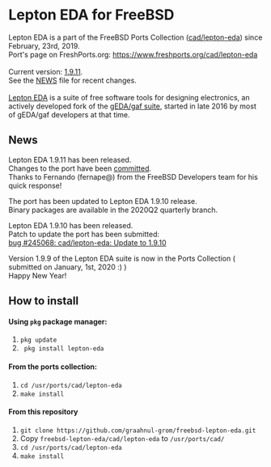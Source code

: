Lepton EDA for FreeBSD
======================

Lepton EDA is a part of the FreeBSD Ports Collection ([cad/lepton-eda](https://svnweb.freebsd.org/ports/head/cad/lepton-eda)) since February, 23rd, 2019.
<br />
Port's page on FreshPorts.org: https://www.freshports.org/cad/lepton-eda
<br />
<br />
Current version: [1.9.11](https://github.com/lepton-eda/lepton-eda/releases/tag/1.9.11-20200604).
<br />
See the [NEWS](https://github.com/lepton-eda/lepton-eda/blob/master/NEWS.md) file for recent changes.
<br />
<br />
[Lepton EDA](https://github.com/lepton-eda/lepton-eda)
is a suite of free software tools for designing electronics,
an actively developed fork of the
[gEDA/gaf suite](http://wiki.geda-project.org/geda:gaf),
started in late 2016 by most of gEDA/gaf developers at that time.


News
----

Lepton EDA 1.9.11 has been released.<br />
Changes to the port have been [committed](https://svnweb.freebsd.org/ports?view=revision&revision=537997).<br />
Thanks to Fernando (fernape@) from the FreeBSD Developers team for his quick response!
<br />

The port has been updated to Lepton EDA 1.9.10 release.<br />
Binary packages are available in the 2020Q2 quarterly branch.
<br />

Lepton EDA 1.9.10 has been released.<br />
Patch to update the port has been submitted:<br />
[bug #245068: cad/lepton-eda: Update to 1.9.10](https://bugs.freebsd.org/bugzilla/show_bug.cgi?id=245068)
<br />

Version 1.9.9 of the Lepton EDA suite is now in the Ports Collection ( submitted on January, 1st, 2020 :) )
<br />
Happy New Year!
<br />


How to install
--------------

#### Using `pkg` package manager:

1. `pkg update`
2. ` pkg install lepton-eda`

#### From the ports collection:

1. `cd /usr/ports/cad/lepton-eda`
2. `make install`

#### From this repository

1. `git clone https://github.com/graahnul-grom/freebsd-lepton-eda.git`
2. Copy `freebsd-lepton-eda/cad/lepton-eda` to `/usr/ports/cad/`
3. `cd /usr/ports/cad/lepton-eda`
4. `make install`

